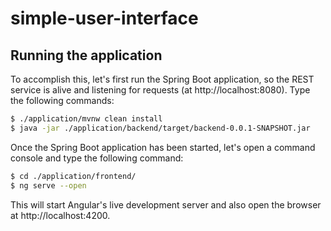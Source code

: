 # simple-user-interface

## Running the application

To accomplish this, let's first run the Spring Boot application, so the REST service is alive and listening for requests (at http://localhost:8080). Type the following commands:

```bash
$ ./application/mvnw clean install
$ java -jar ./application/backend/target/backend-0.0.1-SNAPSHOT.jar
```

Once the Spring Boot application has been started, let's open a command console and type the following command:

```bash
$ cd ./application/frontend/
$ ng serve --open
```

This will start Angular's live development server and also open the browser at http://localhost:4200.
